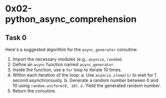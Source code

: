 # 0x02-python_async_comprehension

## Task 0

Here's a suggested algorithm for the `async_generator` coroutine:

1. Import the necessary modules (e.g., `asyncio`, `random`).
2. Define an `async` function named `async_generator`.
3. Inside the function, use a `for` loop to iterate 10 times.
4. Within each iteration of the loop:
   a. Use `asyncio.sleep(1)` to wait for 1 second asynchronously.
   b. Generate a random number between 0 and 10 using `random.uniform(0, 10)`.
   c. Yield the generated random number.
5. Return the coroutine.
